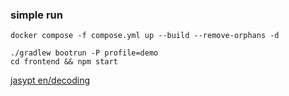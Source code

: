 ### simple run

``` 
docker compose -f compose.yml up --build --remove-orphans -d
```

```
./gradlew bootrun -P profile=demo   
cd frontend && npm start
```

[jasypt en/decoding](https://www.devglan.com/online-tools/jasypt-online-encryption-decryption)